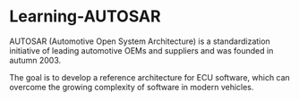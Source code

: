 # Learning-AUTOSAR
AUTOSAR (Automotive Open System Architecture) is a standardization initiative of leading automotive OEMs and suppliers and was founded in autumn 2003. 

The goal is to develop a reference architecture for ECU software, which can overcome the growing complexity of software in modern vehicles.
